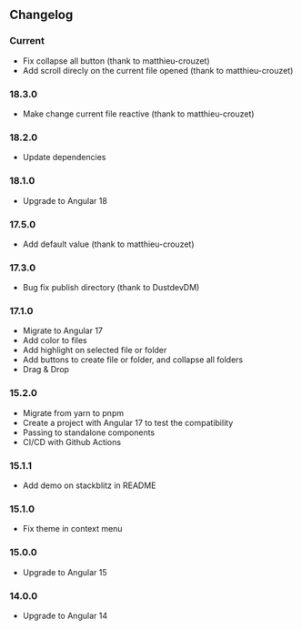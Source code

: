 ## Changelog

### Current
- Fix collapse all button (thank to matthieu-crouzet)
- Add scroll direcly on the current file opened (thank to matthieu-crouzet)

### 18.3.0
- Make change current file reactive (thank to matthieu-crouzet)

### 18.2.0
- Update dependencies

### 18.1.0
- Upgrade to Angular 18

### 17.5.0
- Add default value (thank to matthieu-crouzet)

### 17.3.0
- Bug fix publish directory (thank to DustdevDM)

### 17.1.0
- Migrate to Angular 17
- Add color to files
- Add highlight on selected file or folder
- Add buttons to create file or folder, and collapse all folders
- Drag & Drop 

### 15.2.0
- Migrate from yarn to pnpm
- Create a project with Angular 17 to test the compatibility
- Passing to standalone components
- CI/CD with Github Actions

### 15.1.1
- Add demo on stackblitz in README

### 15.1.0
- Fix theme in context menu

### 15.0.0
- Upgrade to Angular 15

### 14.0.0
- Upgrade to Angular 14